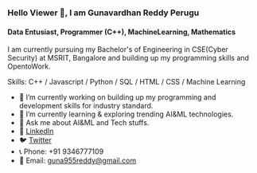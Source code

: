 ### Hello Viewer 👋, I am Gunavardhan Reddy Perugu
####  Data Entusiast, Programmer (C++), MachineLearning, Mathematics

I am currently pursuing my Bachelor's of Engineering in CSE(Cyber Security) at MSRIT, Bangalore and building up my programming skills and OpentoWork.

Skills: C++ / Javascript / Python / SQL / HTML / CSS / Machine Learning

- 🔭 I’m currently working on building up my programming and development skills for industry standard. 
- 🌱 I’m currently learning & exploring trending AI&ML technologies. 
- 💬 Ask me about AI&ML and Tech stuffs. 
- 🔗 [LinkedIn](https://www.linkedin.com/in/guna17215/)
- 🐦 [Twitter](https://twitter.com/g17215/)
- 📞 Phone: +91 9346777109
- 📧 Email: guna955reddy@gmail.com
